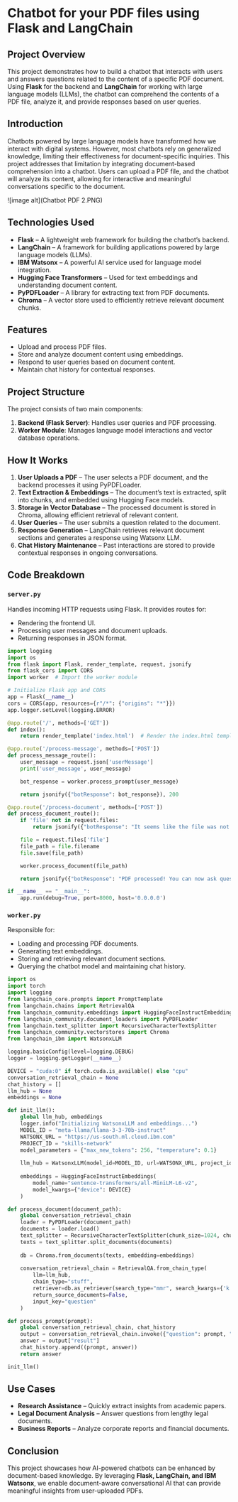 # Chatbot for your PDF files using Flask and LangChain

## Project Overview
This project demonstrates how to build a chatbot that interacts with users and answers questions related to the content of a specific PDF document. Using **Flask** for the backend and **LangChain** for working with large language models (LLMs), the chatbot can comprehend the contents of a PDF file, analyze it, and provide responses based on user queries.

## Introduction
Chatbots powered by large language models have transformed how we interact with digital systems. However, most chatbots rely on generalized knowledge, limiting their effectiveness for document-specific inquiries. This project addresses that limitation by integrating document-based comprehension into a chatbot. Users can upload a PDF file, and the chatbot will analyze its content, allowing for interactive and meaningful conversations specific to the document.

![image alt](Chatbot PDF 2.PNG)

## Technologies Used
- **Flask** – A lightweight web framework for building the chatbot’s backend.
- **LangChain** – A framework for building applications powered by large language models (LLMs).
- **IBM Watsonx** – A powerful AI service used for language model integration.
- **Hugging Face Transformers** – Used for text embeddings and understanding document content.
- **PyPDFLoader** – A library for extracting text from PDF documents.
- **Chroma** – A vector store used to efficiently retrieve relevant document chunks.

## Features
- Upload and process PDF files.
- Store and analyze document content using embeddings.
- Respond to user queries based on document content.
- Maintain chat history for contextual responses.

## Project Structure
The project consists of two main components:
1. **Backend (Flask Server)**: Handles user queries and PDF processing.
2. **Worker Module**: Manages language model interactions and vector database operations.

## How It Works
1. **User Uploads a PDF** – The user selects a PDF document, and the backend processes it using PyPDFLoader.
2. **Text Extraction & Embeddings** – The document’s text is extracted, split into chunks, and embedded using Hugging Face models.
3. **Storage in Vector Database** – The processed document is stored in Chroma, allowing efficient retrieval of relevant content.
4. **User Queries** – The user submits a question related to the document.
5. **Response Generation** – LangChain retrieves relevant document sections and generates a response using Watsonx LLM.
6. **Chat History Maintenance** – Past interactions are stored to provide contextual responses in ongoing conversations.

## Code Breakdown
### `server.py`
Handles incoming HTTP requests using Flask. It provides routes for:
- Rendering the frontend UI.
- Processing user messages and document uploads.
- Returning responses in JSON format.

```python
import logging
import os
from flask import Flask, render_template, request, jsonify
from flask_cors import CORS
import worker  # Import the worker module

# Initialize Flask app and CORS
app = Flask(__name__)
cors = CORS(app, resources={r"/*": {"origins": "*"}})
app.logger.setLevel(logging.ERROR)

@app.route('/', methods=['GET'])
def index():
    return render_template('index.html')  # Render the index.html template

@app.route('/process-message', methods=['POST'])
def process_message_route():
    user_message = request.json['userMessage']
    print('user_message', user_message)

    bot_response = worker.process_prompt(user_message)

    return jsonify({"botResponse": bot_response}), 200

@app.route('/process-document', methods=['POST'])
def process_document_route():
    if 'file' not in request.files:
        return jsonify({"botResponse": "It seems like the file was not uploaded correctly. Try again."}), 400

    file = request.files['file']
    file_path = file.filename
    file.save(file_path)

    worker.process_document(file_path)

    return jsonify({"botResponse": "PDF processed! You can now ask questions about its content."}), 200

if __name__ == "__main__":
    app.run(debug=True, port=8000, host='0.0.0.0')
```


### `worker.py`
Responsible for:
- Loading and processing PDF documents.
- Generating text embeddings.
- Storing and retrieving relevant document sections.
- Querying the chatbot model and maintaining chat history.

```python
import os
import torch
import logging
from langchain_core.prompts import PromptTemplate
from langchain.chains import RetrievalQA
from langchain_community.embeddings import HuggingFaceInstructEmbeddings
from langchain_community.document_loaders import PyPDFLoader
from langchain.text_splitter import RecursiveCharacterTextSplitter
from langchain_community.vectorstores import Chroma
from langchain_ibm import WatsonxLLM

logging.basicConfig(level=logging.DEBUG)
logger = logging.getLogger(__name__)

DEVICE = "cuda:0" if torch.cuda.is_available() else "cpu"
conversation_retrieval_chain = None
chat_history = []
llm_hub = None
embeddings = None

def init_llm():
    global llm_hub, embeddings
    logger.info("Initializing WatsonxLLM and embeddings...")
    MODEL_ID = "meta-llama/llama-3-3-70b-instruct"
    WATSONX_URL = "https://us-south.ml.cloud.ibm.com"
    PROJECT_ID = "skills-network"
    model_parameters = {"max_new_tokens": 256, "temperature": 0.1}
    
    llm_hub = WatsonxLLM(model_id=MODEL_ID, url=WATSONX_URL, project_id=PROJECT_ID, params=model_parameters)
    
    embeddings = HuggingFaceInstructEmbeddings(
        model_name="sentence-transformers/all-MiniLM-L6-v2",
        model_kwargs={"device": DEVICE}
    )

def process_document(document_path):
    global conversation_retrieval_chain
    loader = PyPDFLoader(document_path)
    documents = loader.load()
    text_splitter = RecursiveCharacterTextSplitter(chunk_size=1024, chunk_overlap=64)
    texts = text_splitter.split_documents(documents)
    
    db = Chroma.from_documents(texts, embedding=embeddings)
    
    conversation_retrieval_chain = RetrievalQA.from_chain_type(
        llm=llm_hub,
        chain_type="stuff",
        retriever=db.as_retriever(search_type="mmr", search_kwargs={'k': 6, 'lambda_mult': 0.25}),
        return_source_documents=False,
        input_key="question"
    )

def process_prompt(prompt):
    global conversation_retrieval_chain, chat_history
    output = conversation_retrieval_chain.invoke({"question": prompt, "chat_history": chat_history})
    answer = output["result"]
    chat_history.append((prompt, answer))
    return answer

init_llm()
```


## Use Cases
- **Research Assistance** – Quickly extract insights from academic papers.
- **Legal Document Analysis** – Answer questions from lengthy legal documents.
- **Business Reports** – Analyze corporate reports and financial documents.

## Conclusion
This project showcases how AI-powered chatbots can be enhanced by document-based knowledge. By leveraging **Flask, LangChain, and IBM Watsonx**, we enable document-aware conversational AI that can provide meaningful insights from user-uploaded PDFs.


